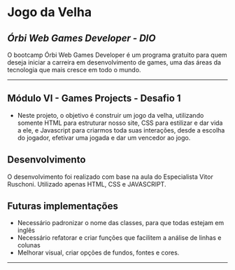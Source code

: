 # Jogo da Velha 
## _Órbi Web Games Developer - DIO_

O bootcamp Órbi Web Games Developer é um programa gratuito para quem deseja iniciar a carreira em desenvolvimento de games, uma das áreas da tecnologia que mais cresce em todo o mundo.
___
## Módulo VI - Games Projects - Desafio 1

- Neste projeto, o objetivo é construir um jogo da velha, utilizando somente HTML para estruturar nosso site, CSS para estilizar e dar vida a ele, e Javascript para criarmos toda suas interações, desde a escolha do jogador, efetivar uma jogada e dar um vencedor ao jogo.

## Desenvolvimento

O desenvolvimento foi realizado com base na aula do Especialista Vitor Ruschoni.
Utilizado apenas HTML, CSS e JAVASCRIPT.

## Futuras implementações

- Necessário padronizar o nome das classes, para que todas estejam em inglês
- Necessário refatorar e criar funções que facilitem a análise de linhas e colunas
- Melhorar visual, criar opções de fundos, fontes e cores.

___

